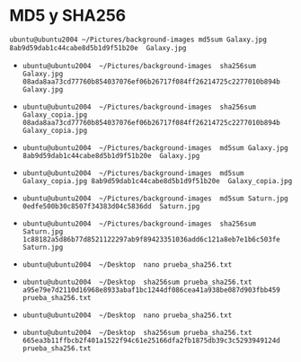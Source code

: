 # MD5 y SHA256
 
```sh
ubuntu@ubuntu2004 ~/Pictures/background-images md5sum Galaxy.jpg
8ab9d59dab1c44cabe8d5b1d9f51b20e  Galaxy.jpg
```

- ```ubuntu@ubuntu2004  ~/Pictures/background-images  sha256sum Galaxy.jpg 08ada8aa73cd77760b854037076ef06b26717f084ff26214725c2277010b894b  Galaxy.jpg```

- ```ubuntu@ubuntu2004  ~/Pictures/background-images  sha256sum Galaxy_copia.jpg 08ada8aa73cd77760b854037076ef06b26717f084ff26214725c2277010b894b  Galaxy_copia.jpg```

- ```ubuntu@ubuntu2004  ~/Pictures/background-images  md5sum Galaxy.jpg 8ab9d59dab1c44cabe8d5b1d9f51b20e  Galaxy.jpg```

- ```ubuntu@ubuntu2004  ~/Pictures/background-images  md5sum Galaxy_copia.jpg 8ab9d59dab1c44cabe8d5b1d9f51b20e  Galaxy_copia.jpg```

- ```ubuntu@ubuntu2004  ~/Pictures/background-images  md5sum Saturn.jpg 0edfe500b30c8507f34383d04c5836dd  Saturn.jpg```

- ```ubuntu@ubuntu2004  ~/Pictures/background-images  sha256sum Saturn.jpg 1c88182a5d86b77d8521122297ab9f89423351036add6c121a8eb7e1b6c503fe  Saturn.jpg```

- ```ubuntu@ubuntu2004  ~/Desktop  nano prueba_sha256.txt```
 
- ```ubuntu@ubuntu2004  ~/Desktop  sha256sum prueba_sha256.txt a95e79e7d2110d16968e8933abaf1bc1244df086cea41a938be087d903fbb459  prueba_sha256.txt```

- ```ubuntu@ubuntu2004  ~/Desktop  nano prueba_sha256.txt``` 
 
- ```ubuntu@ubuntu2004  ~/Desktop  sha256sum prueba_sha256.txt 665ea3b11ffbcb2f401a1522f94c61e25166dfa2fb1875db39c3c5293949124d  prueba_sha256.txt```

